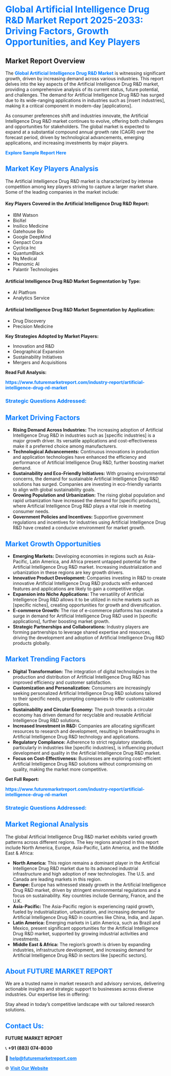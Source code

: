 <h1 style="color: #007BFF;">Global Artificial Intelligence Drug R&D Market Report 2025-2033: Driving Factors, Growth Opportunities, and Key Players</h1>

<section id="overview">
<h2>Market Report Overview</h2>
<p>The <a href="https://www.futuremarketreport.com/industry-report/artificial-intelligence-drug-rd-market" style="color: #007BFF; text-decoration: none;"><strong>Global Artificial Intelligence Drug R&D Market</strong></a> is witnessing significant growth, driven by increasing demand across various industries. This report delves into the key aspects of the Artificial Intelligence Drug R&D market, providing a comprehensive analysis of its current status, future potential, and challenges. The demand for Artificial Intelligence Drug R&D has surged due to its wide-ranging applications in industries such as [insert industries], making it a critical component in modern-day [applications].</p>
<p>As consumer preferences shift and industries innovate, the Artificial Intelligence Drug R&D market continues to evolve, offering both challenges and opportunities for stakeholders. The global market is expected to expand at a substantial compound annual growth rate (CAGR) over the forecast period, driven by technological advancements, emerging applications, and increasing investments by major players.</p>
</section>

<section id="overview">
<p><a href="https://www.futuremarketreport.com/request-sample/reportId=53369" style="color: #007BFF; text-decoration: none;"><strong>Explore Sample Report Here</strong></a></p>
</section>

<section id="key-players">
<h2 style="color: #007BFF;">Market Key Players Analysis</h2>
<p>The Artificial Intelligence Drug R&D market is characterized by intense competition among key players striving to capture a larger market share. Some of the leading companies in the market include:</p>
<h4>Key Players Covered in the Artificial Intelligence Drug R&D Report:</h4>
<ul><li>IBM Watson</li><li>BioXel</li><li>Insilico Medicine</li><li>Gatehouse Bio</li><li>Google DeepMind</li><li>Genpact Cora</li><li>Cyclica Inc</li><li>QuantumBlack</li><li>Nq Medical</li><li>Phenomic AI</li><li>Palantir Technologies</li></ul>
<h4>Artificial Intelligence Drug R&D Market Segmentation by Type:</h4>
<ul><li>AI Platfrom</li><li>Analytics Service</li></ul>

<h4>Artificial Intelligence Drug R&D Market Segmentation by Application:</h4>
<ul><li>Drug Discovery</li><li>Precision Medicine</li></ul>
<p><strong>Key Strategies Adopted by Market Players:</strong></p>
<ul>
<li>Innovation and R&D</li>
<li>Geographical Expansion</li>
<li>Sustainability Initiatives</li>
<li>Mergers and Acquisitions</li>
</ul>
</section>

<section>
<p><strong>Read Full Analysis: </strong></p><a href="https://www.futuremarketreport.com/industry-report/artificial-intelligence-drug-rd-market" style="color: #007BFF; text-decoration: none;"><strong>https://www.futuremarketreport.com/industry-report/artificial-intelligence-drug-rd-market</strong></a>
<h3 style="color: #007BFF;">Strategic Questions Addressed:</h3>
</section>

<section id="driving-factors">
<h2 style="color: #007BFF;">Market Driving Factors</h2>
<ul>
<li><strong>Rising Demand Across Industries:</strong> The increasing adoption of Artificial Intelligence Drug R&D in industries such as [specific industries] is a major growth driver. Its versatile applications and cost-effectiveness make it a preferred choice among manufacturers.</li>
<li><strong>Technological Advancements:</strong> Continuous innovations in production and application technologies have enhanced the efficiency and performance of Artificial Intelligence Drug R&D, further boosting market demand.</li>
<li><strong>Sustainability and Eco-Friendly Initiatives:</strong> With growing environmental concerns, the demand for sustainable Artificial Intelligence Drug R&D solutions has surged. Companies are investing in eco-friendly variants to align with global sustainability goals.</li>
<li><strong>Growing Population and Urbanization:</strong> The rising global population and rapid urbanization have increased the demand for [specific products], where Artificial Intelligence Drug R&D plays a vital role in meeting consumer needs.</li>
<li><strong>Government Policies and Incentives:</strong> Supportive government regulations and incentives for industries using Artificial Intelligence Drug R&D have created a conducive environment for market growth.</li>
</ul>
</section>

<section id="growth-opportunities">
<h2 style="color: #007BFF;">Market Growth Opportunities</h2>
<ul>
<li><strong>Emerging Markets:</strong> Developing economies in regions such as Asia-Pacific, Latin America, and Africa present untapped potential for the Artificial Intelligence Drug R&D market. Increasing industrialization and urbanization in these regions are key growth drivers.</li>
<li><strong>Innovative Product Development:</strong> Companies investing in R&D to create innovative Artificial Intelligence Drug R&D products with enhanced features and applications are likely to gain a competitive edge.</li>
<li><strong>Expansion into Niche Applications:</strong> The versatility of Artificial Intelligence Drug R&D allows it to be utilized in niche markets such as [specific niches], creating opportunities for growth and diversification.</li>
<li><strong>E-commerce Growth:</strong> The rise of e-commerce platforms has created a surge in demand for Artificial Intelligence Drug R&D used in [specific applications], further boosting market growth.</li>
<li><strong>Strategic Partnerships and Collaborations:</strong> Industry players are forming partnerships to leverage shared expertise and resources, driving the development and adoption of Artificial Intelligence Drug R&D products globally.</li>
</ul>
</section>

<section id="trending-factors">
<h2 style="color: #007BFF;">Market Trending Factors</h2>
<ul>
<li><strong>Digital Transformation:</strong> The integration of digital technologies in the production and distribution of Artificial Intelligence Drug R&D has improved efficiency and customer satisfaction.</li>
<li><strong>Customization and Personalization:</strong> Consumers are increasingly seeking personalized Artificial Intelligence Drug R&D solutions tailored to their specific needs, prompting companies to offer customizable options.</li>
<li><strong>Sustainability and Circular Economy:</strong> The push towards a circular economy has driven demand for recyclable and reusable Artificial Intelligence Drug R&D solutions.</li>
<li><strong>Increased Investment in R&D:</strong> Companies are allocating significant resources to research and development, resulting in breakthroughs in Artificial Intelligence Drug R&D technology and applications.</li>
<li><strong>Regulatory Compliance:</strong> Adherence to strict regulatory standards, particularly in industries like [specific industries], is influencing product development and quality in the Artificial Intelligence Drug R&D market.</li>
<li><strong>Focus on Cost-Effectiveness:</strong> Businesses are exploring cost-efficient Artificial Intelligence Drug R&D solutions without compromising on quality, making the market more competitive.</li>
</ul>
</section>

<section>
<p><strong>Get Full Report: </strong></p><a href="https://www.futuremarketreport.com/industry-report/artificial-intelligence-drug-rd-market" style="color: #007BFF; text-decoration: none;"><strong>https://www.futuremarketreport.com/industry-report/artificial-intelligence-drug-rd-market</strong></a>
<h3 style="color: #007BFF;">Strategic Questions Addressed:</h3>
</section>


<section id="regional-analysis">
<h2 style="color: #007BFF;">Market Regional Analysis</h2>
<p>The global Artificial Intelligence Drug R&D market exhibits varied growth patterns across different regions. The key regions analyzed in this report include North America, Europe, Asia-Pacific, Latin America, and the Middle East & Africa:</p>
<ul>
<li><strong>North America:</strong> This region remains a dominant player in the Artificial Intelligence Drug R&D market due to its advanced industrial infrastructure and high adoption of new technologies. The U.S. and Canada are leading markets in this region.</li>
<li><strong>Europe:</strong> Europe has witnessed steady growth in the Artificial Intelligence Drug R&D market, driven by stringent environmental regulations and a focus on sustainability. Key countries include Germany, France, and the U.K.</li>
<li><strong>Asia-Pacific:</strong> The Asia-Pacific region is experiencing rapid growth, fueled by industrialization, urbanization, and increasing demand for Artificial Intelligence Drug R&D in countries like China, India, and Japan.</li>
<li><strong>Latin America:</strong> Emerging markets in Latin America, such as Brazil and Mexico, present significant opportunities for the Artificial Intelligence Drug R&D market, supported by growing industrial activities and investments.</li>
<li><strong>Middle East & Africa:</strong> The region’s growth is driven by expanding industries, infrastructure development, and increasing demand for Artificial Intelligence Drug R&D in sectors like [specific sectors].</li>
</ul>
</section>

<footer>
<h2 style="color: #007BFF;">About FUTURE MARKET REPORT</h2>
<p>We are a trusted name in market research and advisory services, delivering actionable insights and strategic support to businesses across diverse industries. Our expertise lies in offering:</p>

<p>Stay ahead in today’s competitive landscape with our tailored research solutions.</p>

<h2 style="color: #007BFF;">Contact Us:</h2>
<p><strong>FUTURE MARKET REPORT</strong></p>
<p>📞 <strong>+91 (883) 074-8030</strong></p>
<p>📧 <strong><a href="mailto:help@futuremarketreport.com" style="color: #007BFF;">help@futuremarketreport.com</a></strong></p>
<p>🌐 <strong><a href="https://www.futuremarketreport.com/" style="color: #007BFF;">Visit Our Website</a></strong></p>
</footer>